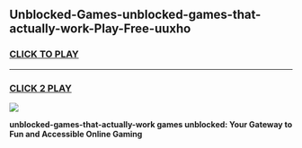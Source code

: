 
## Unblocked-Games-unblocked-games-that-actually-work-Play-Free-uuxho
<h3>
<a href="https://premium76.site?title=unblocked-games-that-actually-work&ref=23A">CLICK TO PLAY</a></h3>
<hr>

<h3>
<a href="https://premium76.site?title=unblocked-games-that-actually-work&ref=23A">CLICK 2 PLAY</a>
  
</h3>

<a href="https://premium76.site?title=unblocked-games-that-actually-work&ref=23A"><img src="https://clearcache.store/games.png"></a>


**unblocked-games-that-actually-work games unblocked: Your Gateway to Fun and Accessible Online Gaming**
